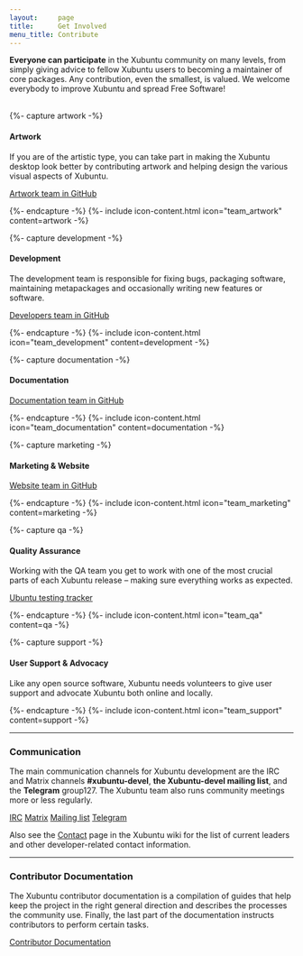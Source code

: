 ```yaml
---
layout:     page
title:      Get Involved
menu_title: Contribute
---
```


**Everyone can participate** in the Xubuntu community on many levels, from simply giving advice to fellow Xubuntu users to becoming a maintainer of core packages. Any contribution, even the smallest, is valued. We welcome everybody to improve Xubuntu and spread Free Software!
<br />
<br />
<div class="columns-2">
   {%- capture artwork -%}
   <h4>Artwork</h4>
   <p>If you are of the artistic type, you can take part in making the Xubuntu desktop look better by contributing artwork and helping design the various visual aspects of Xubuntu.</p>
   <p><a class="quo" href="https://github.com/orgs/Xubuntu/teams/artwork">Artwork team in GitHub</a></p>
   {%- endcapture -%}
   {%- include icon-content.html icon="team_artwork" content=artwork -%}

   {%- capture development -%}
   <h4>Development</h4>
   <p>The development team is responsible for fixing bugs, packaging software, maintaining metapackages and occasionally writing new features or software.</p>
   <p><a class="quo" href="https://github.com/orgs/Xubuntu/teams/developers">Developers team in GitHub</a></p>
   {%- endcapture -%}
   {%- include icon-content.html icon="team_development" content=development -%}

   {%- capture documentation -%}
   <h4>Documentation</h4>
   <p></p>
   <p><a class="quo" href="https://github.com/orgs/Xubuntu/teams/documentation">Documentation team in GitHub</a></p>
   {%- endcapture -%}
   {%- include icon-content.html icon="team_documentation" content=documentation -%}

   {%- capture marketing -%}
   <h4>Marketing & Website</h4>
   <p></p>
   <p><a class="quo" href="https://github.com/orgs/Xubuntu/teams/website">Website team in GitHub</a></p>
   {%- endcapture -%}
   {%- include icon-content.html icon="team_marketing" content=marketing -%}

   {%- capture qa -%}
   <h4>Quality Assurance</h4>
   <p>Working with the QA team you get to work with one of the most crucial parts of each Xubuntu release – making sure everything works as expected.</p>
   <p><a class="quo" href="https://iso.qa.ubuntu.com/">Ubuntu testing tracker</a></p>
   {%- endcapture -%}
   {%- include icon-content.html icon="team_qa" content=qa -%}

   {%- capture support -%}
   <h4>User Support & Advocacy</h4>
   <p>Like any open source software, Xubuntu needs volunteers to give user support and advocate Xubuntu both online and locally.</p>
   {%- endcapture -%}
   {%- include icon-content.html icon="team_support" content=support -%}
</div>

---

### Communication

The main communication channels for Xubuntu development are the IRC and Matrix channels **#xubuntu-devel**, **the Xubuntu-devel mailing list**, and the **Telegram** group127. The Xubuntu team also runs community meetings more or less regularly.

<a class="button" href="https://kiwiirc.com/nextclient/irc.libera.chat?nick=xu-dev?w#xubuntu-devel"><span>IRC</span></a>
<a class="button" href="https://matrix.to/#/#xubuntu-devel:ubuntu.com"><span>Matrix</span></a>
<a class="button" href="https://lists.ubuntu.com/mailman/listinfo/xubuntu-devel"><span>Mailing list</span></a>
<a class="button" href="https://t.me/XubuntuDevelopment"><span>Telegram</span></a>

Also see the <a href="http://wiki.xubuntu.org/contact">Contact</a> page in the Xubuntu wiki for the list of current leaders and other developer-related contact information.

---

### Contributor Documentation

The Xubuntu contributor documentation is a compilation of guides that help keep the project in the right general direction and describes the processes the community use. Finally, the last part of the documentation instructs contributors to perform certain tasks.

<a class="button" href="http://docs.xubuntu.org/contributors/"><span>Contributor Documentation</span></a>
